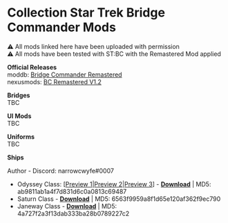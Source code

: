 # Collection Star Trek Bridge Commander Mods
⚠ All mods linked here have been uploaded with permission<br />
⚠ All mods have been tested with ST:BC with the Remastered Mod applied

**Official Releases**<br />
moddb: [Bridge Commander Remastered](https://www.moddb.com/games/star-trek-bridge-commander/downloads/bridge-commander-remastered)<br />
nexusmods: [BC Remastered V1.2](https://www.nexusmods.com/startrekbridgecommmander/mods/4012?tab=files)

**Bridges**<br />
TBC

**UI Mods**<br />
TBC

**Uniforms**<br />
TBC

**Ships**<br />

Author - Discord: narrowcwyfe#0007 <br />
- Odyssey Class: [[Preview 1](./ships/Preview/Odyssey01.png)|[Preview 2](./ships/Preview/Odyssey02.png)|[Preview 3](./ships/Preview/Odyssey03.jpg)] - [**Download**](https://github.com/battlepanda/stbc-mods/raw/main/ships/Release/Odyssey%20Class.zip) | MD5: ab9811ab1a4f7d831d6c0a0813c69487
- Saturn Class - [**Download**]([https://github.com/battlepanda/stbc-mods/raw/main/ships/Release/Saturn%20Class%20U.S.S.%20Gateway.zip]) | MD5: 6563f9959a8f1d65e120af362f9ec790
- Janeway Class - [**Download**](https://github.com/battlepanda/stbc-mods/raw/main/ships/Release/Janeway%20Class.zip) | MD5: 4a727f2a3f13dab333ba28b0789227c2

